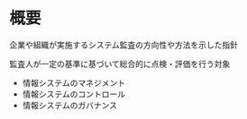 # 概要
企業や組織が実施するシステム監査の方向性や方法を示した指針

監査人が一定の基準に基づいて総合的に点検・評価を行う対象
- 情報システムのマネジメント
- 情報システムのコントロール
- 情報システムのガバナンス
